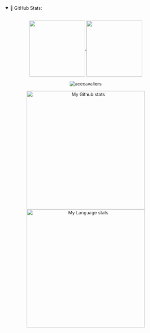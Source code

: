 <details open="">
  <summary>📔 GitHub Stats:</summary>
  <br>
  <p align="center">
    <a href="https://github.com/acecavaliers">
      <img align="center" height="175px" src="https://github-readme-stats.vercel.app/api?username=acecavaliers&show_icons=true&hide_border=true&title_color=94b4a4&icon_color=FFFFFF&text_color=FFFFFF&bg_color=000000&count_private=true&include_all_commits=true"/>
    </a>
    <a href="https://github.com/acecavaliers">
      <img align="center" height="175px" src="https://github-readme-stats.vercel.app/api/top-langs/?username=acecavaliers&text_color=FFFFFF&bg_color=000000&title_color=94b4a4&langs_count=15&layout=compact&hide_border=true" />
    </a>
  </p>
  <p align="center">
    <img align="center" src="https://github-readme-streak-stats.herokuapp.com/?user=acecavaliers&text_color=FFFFFF&bg_color=000000&title_color=94b4a4&langs_count=15&layout=compact&hide_border=true" alt="acecavaliers" />
  </p>
</details>

<div align="center"> 
  <a href="https://github.com/acecavaliers#gh-light-mode-only">
    <img src="https://github-readme-stats-steel-omega.vercel.app/api?username=acecavaliers&show_icons=true&include_all_commits=true&hide_border=true&number_format=long&rank_icon=percentile&show=reviews,discussions_started,discussions_answered,prs_merged,prs_merged_percentage#gh-light-mode-only" alt="My Github stats" height="370" />
  </a>
  <a href="https://github.com/acecavaliers#gh-light-mode-only">
    <img src="https://github-readme-stats-steel-omega.vercel.app/api/top-langs/?username=acecavaliers&layout=pie&hide_border=true&langs_count=10#gh-light-mode-only" alt="My Language stats" height="370" />
  </a>
</div>
